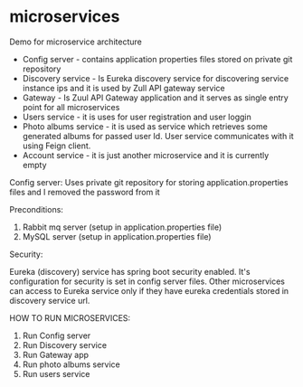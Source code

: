 # microservices
Demo for microservice architecture

- Config server - contains application properties files stored on private git repository
- Discovery service - Is Eureka discovery service for discovering service instance ips and it is used by Zull API gateway service
- Gateway - Is Zuul API Gateway application and it serves as single entry point for all microservices
- Users service - it is uses for user registration and user loggin
- Photo albums service - it is used as service which retrieves some generated albums for passed user Id. User service communicates with it using Feign client.
- Account service - it is just another microservice and it is currently empty

Config server:
Uses private git repository for storing application.properties files and I removed the password from it

Preconditions:
1. Rabbit mq server (setup in application.properties file)
2. MySQL server (setup in application.properties file)

Security: 

Eureka (discovery) service has spring boot security enabled. It's configuration for security is set in config server files.
Other microservices can access to Eureka service only if they have eureka credentials stored in discovery service url.


HOW TO RUN MICROSERVICES:
1. Run Config server 
2. Run Discovery service 
3. Run Gateway app
4. Run photo albums service
5. Run users service
